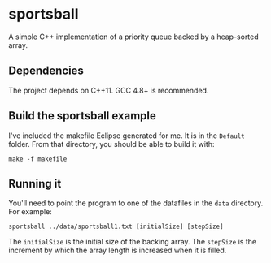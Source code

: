 sportsball
==========

A simple C++ implementation of a priority queue backed by a heap-sorted array.

Dependencies
------------
The project depends on C++11. GCC 4.8+ is recommended.

Build the sportsball example
------------------------------
I've included the makefile Eclipse generated for me. It is in the `Default` 
folder. From that directory, you should be able to build it with:

    make -f makefile

Running it
----------
You'll need to point the program to one of the datafiles in the `data`
directory. For example:

    sportsball ../data/sportsball1.txt [initialSize] [stepSize]

The `initialSize` is the initial size of the backing array. The `stepSize`
is the increment by which the array length is increased when it is filled.

